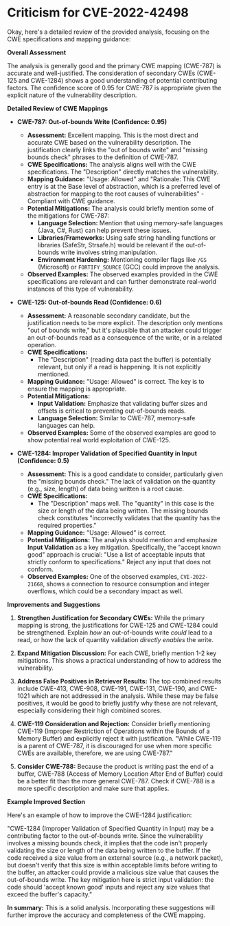 # Criticism for CVE-2022-42498

Okay, here's a detailed review of the provided analysis, focusing on the CWE specifications and mapping guidance:

**Overall Assessment**

The analysis is generally good and the primary CWE mapping (CWE-787) is accurate and well-justified. The consideration of secondary CWEs (CWE-125 and CWE-1284) shows a good understanding of potential contributing factors. The confidence score of 0.95 for CWE-787 is appropriate given the explicit nature of the vulnerability description.

**Detailed Review of CWE Mappings**

*   **CWE-787: Out-of-bounds Write (Confidence: 0.95)**

    *   **Assessment:** Excellent mapping. This is the most direct and accurate CWE based on the vulnerability description. The justification clearly links the "out of bounds write" and "missing bounds check" phrases to the definition of CWE-787.
    *   **CWE Specifications:** The analysis aligns well with the CWE specifications. The "Description" directly matches the vulnerability.
    *   **Mapping Guidance:** "Usage: Allowed" and "Rationale: This CWE entry is at the Base level of abstraction, which is a preferred level of abstraction for mapping to the root causes of vulnerabilities" - Compliant with CWE guidance.
    *   **Potential Mitigations:** The analysis could briefly mention some of the mitigations for CWE-787:
        *   **Language Selection:**  Mention that using memory-safe languages (Java, C#, Rust) can help prevent these issues.
        *   **Libraries/Frameworks:** Using safe string handling functions or libraries (SafeStr, Strsafe.h) would be relevant if the out-of-bounds write involves string manipulation.
        *   **Environment Hardening:** Mentioning compiler flags like `/GS` (Microsoft) or `FORTIFY_SOURCE` (GCC) could improve the analysis.
    *   **Observed Examples:** The observed examples provided in the CWE specifications are relevant and can further demonstrate real-world instances of this type of vulnerability.

*   **CWE-125: Out-of-bounds Read (Confidence: 0.6)**

    *   **Assessment:**  A reasonable secondary candidate, but the justification needs to be more explicit. The description only mentions "out of bounds write," but it's plausible that an attacker could trigger an out-of-bounds read as a consequence of the write, or in a related operation.
    *   **CWE Specifications:**
        *   The "Description" (reading data past the buffer) is potentially relevant, but only if a read is happening. It is not explicitly mentioned.
    *   **Mapping Guidance:**  "Usage: Allowed" is correct. The key is to ensure the mapping is appropriate.
    *   **Potential Mitigations:**
        *   **Input Validation:** Emphasize that validating buffer sizes and offsets is critical to preventing out-of-bounds reads.
        *   **Language Selection:** Similar to CWE-787, memory-safe languages can help.
    *   **Observed Examples:** Some of the observed examples are good to show potential real world exploitation of CWE-125.

*   **CWE-1284: Improper Validation of Specified Quantity in Input (Confidence: 0.5)**

    *   **Assessment:** This is a good candidate to consider, particularly given the "missing bounds check."  The lack of validation on the quantity (e.g., size, length) of data being written is a root cause.
    *   **CWE Specifications:**
        *   The "Description" maps well. The "quantity" in this case is the size or length of the data being written. The missing bounds check constitutes "incorrectly validates that the quantity has the required properties."
    *   **Mapping Guidance:**  "Usage: Allowed" is correct.
    *   **Potential Mitigations:** The analysis should mention and emphasize **Input Validation** as a key mitigation.  Specifically, the "accept known good" approach is crucial: "Use a list of acceptable inputs that strictly conform to specifications." Reject any input that does not conform.
    *   **Observed Examples:** One of the observed examples, `CVE-2022-21668`, shows a connection to resource consumption and integer overflows, which could be a secondary impact as well.

**Improvements and Suggestions**

1.  **Strengthen Justification for Secondary CWEs:** While the primary mapping is strong, the justifications for CWE-125 and CWE-1284 could be strengthened. Explain *how* an out-of-bounds write *could* lead to a read, or how the lack of quantity validation *directly enables* the write.

2.  **Expand Mitigation Discussion:** For each CWE, briefly mention 1-2 key mitigations. This shows a practical understanding of how to address the vulnerability.

3.  **Address False Positives in Retriever Results:** The top combined results include CWE-413, CWE-908, CWE-191, CWE-131, CWE-190, and CWE-1021 which are not addressed in the analysis. While these may be false positives, it would be good to briefly justify why these are not relevant, especially considering their high combined scores.

4.  **CWE-119 Consideration and Rejection:** Consider briefly mentioning CWE-119 (Improper Restriction of Operations within the Bounds of a Memory Buffer) and explicitly reject it with justification. "While CWE-119 is a parent of CWE-787, it is discouraged for use when more specific CWEs are available, therefore, we are using CWE-787."

5.  **Consider CWE-788:** Because the product is writing past the end of a buffer, CWE-788 (Access of Memory Location After End of Buffer) could be a better fit than the more general CWE-787. Check if CWE-788 is a more specific description and make sure that applies.

**Example Improved Section**

Here's an example of how to improve the CWE-1284 justification:

"CWE-1284 (Improper Validation of Specified Quantity in Input) may be a contributing factor to the out-of-bounds write. Since the vulnerability involves a missing bounds check, it implies that the code isn't properly validating the size or length of the data being written to the buffer. If the code received a size value from an external source (e.g., a network packet), but doesn't verify that this size is within acceptable limits before writing to the buffer, an attacker could provide a malicious size value that causes the out-of-bounds write. The key mitigation here is strict input validation: the code should 'accept known good' inputs and reject any size values that exceed the buffer's capacity."

**In summary:** This is a solid analysis. Incorporating these suggestions will further improve the accuracy and completeness of the CWE mapping.
